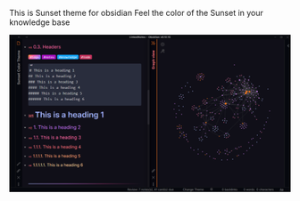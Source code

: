 This is Sunset theme for obsidian
Feel the color of the Sunset in your knowledge base

![](2021-10-13-07-01-23.png)
